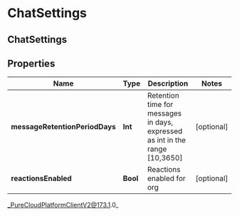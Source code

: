 # ChatSettings

## ChatSettings

## Properties

|Name | Type | Description | Notes|
|------------ | ------------- | ------------- | -------------|
| **messageRetentionPeriodDays** | **Int** | Retention time for messages in days, expressed as int in the range [10,3650] | [optional] |
| **reactionsEnabled** | **Bool** | Reactions enabled for org | [optional] |



_PureCloudPlatformClientV2@173.1.0_
